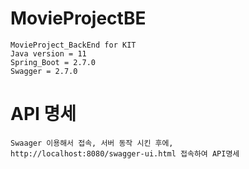 # MovieProjectBE
```
MovieProject_BackEnd for KIT
Java version = 11
Spring_Boot = 2.7.0
Swagger = 2.7.0
```

# API 명세
```
Swaager 이용해서 접속, 서버 동작 시킨 후에,
http://localhost:8080/swagger-ui.html 접속하여 API명세 
```
